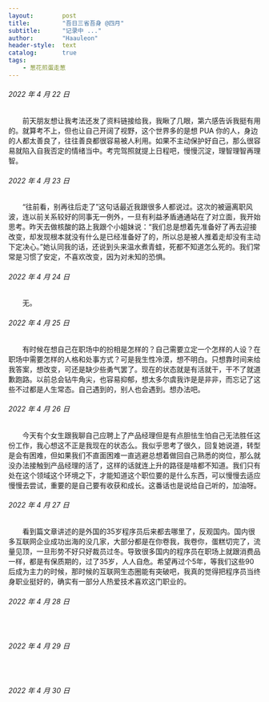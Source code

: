 ```yaml
---
layout:        post
title:         "吾日三省吾身 @四月"
subtitle:      "记录中 ..."
author:        "Haauleon"
header-style:  text
catalog:       true
tags:
    - 葱花煎蛋走葱
---
```


###### 2022 年 4 月 22 日
&emsp;&emsp;前天朋友想让我考法还发了资料链接给我，我瞅了几眼，第六感告诉我挺有用的。就算考不上，但也让自己开阔了视野，这个世界多的是想 PUA 你的人，身边的人都太善良了，往往善良都很容易被人利用。如果不主动保护好自己，那么很容易就陷入自我否定的情绪当中。考完驾照就提上日程吧，慢慢沉淀，理智理智再理智。

###### 2022 年 4 月 23 日
&emsp;&emsp;“往前看，别再往后走了”这句话最近我跟很多人都说过。这次的被逼离职风波，连以前关系较好的同事无一例外，一旦有利益矛盾通通站在了对立面，我开始思考。昨天去做核酸的路上我跟个小姐妹说：“我们总是想着先准备好了再去迎接改变，却发现根本就没有什么是已经准备好了的，所以总是被人推着走却没有主动下定决心。”她认同我的话，还说到头来温水煮青蛙，死都不知道怎么死的。我们常常是习惯了安定，不喜欢改变，因为对未知的恐惧。

###### 2022 年 4 月 24 日
&emsp;&emsp;无。

###### 2022 年 4 月 25 日
&emsp;&emsp;有时候在想自己在职场中的扮相是怎样的？自己需要立定一个怎样的人设？在职场中需要怎样的人格和处事方式？可是我生性冷漠，想不明白。只想靠时间来给我答案，想改变，可还是缺少些勇气罢了。现在的状态就是有活就干，干不了就道歉跑路。以前总会钻牛角尖，也容易抑郁，想太多尔虞我诈是是非非，而忘记了这些不过都是人生常态。自己遇到的，别人也会遇到。想办法吧。

###### 2022 年 4 月 26 日
&emsp;&emsp;今天有个女生跟我聊自己应聘上了产品经理但是有点胆怯生怕自己无法胜任这份工作，我心想这不正是我现在的状态么。我似乎思考了很久，回复她说道，转型是会有困难，但如果我们不直面困难一直逃避总想着做回自己熟悉的岗位，那么就没办法接触到产品经理的活了，这样的话就连上升的路径是啥都不知道。我们只有处在这个领域这个环境之下，才能知道这个职位要的是什么东西，可以慢慢去适应慢慢去尝试，重要的是自己要有收获和成长。这番话也是说给自己听的，加油呀。

###### 2022 年 4 月 27 日
&emsp;&emsp;看到篇文章讲述的是外国的35岁程序员后来都去哪里了，反观国内。国内很多互联网企业成功出海的没几家，大部分都是在你卷我，我卷你，蛋糕切完了，流量见顶，一旦形势不好只好裁员过冬。导致很多国内的程序员在职场上就跟消费品一样，都是有保质期的，过了35岁，人人自危。希望再过个5年，等我们这些90后成为主力的时候，那时候的互联网生态圈能有突破吧，我真的觉得把程序员当终身职业挺好的，确实有一部分人热爱技术喜欢这门职业的。

###### 2022 年 4 月 28 日
&emsp;&emsp;

###### 2022 年 4 月 29 日
&emsp;&emsp;

###### 2022 年 4 月 30 日
&emsp;&emsp;